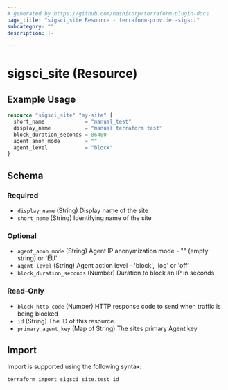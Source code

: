 ```yaml
---
# generated by https://github.com/hashicorp/terraform-plugin-docs
page_title: "sigsci_site Resource - terraform-provider-sigsci"
subcategory: ""
description: |-
  
---
```


# sigsci_site (Resource)



## Example Usage

```terraform
resource "sigsci_site" "my-site" {
  short_name             = "manual_test"
  display_name           = "manual terraform test"
  block_duration_seconds = 86400
  agent_anon_mode        = ""
  agent_level            = "block"
}
```

<!-- schema generated by tfplugindocs -->
## Schema

### Required

- `display_name` (String) Display name of the site
- `short_name` (String) Identifying name of the site

### Optional

- `agent_anon_mode` (String) Agent IP anonymization mode - "" (empty string) or 'EU'
- `agent_level` (String) Agent action level - 'block', 'log' or 'off'
- `block_duration_seconds` (Number) Duration to block an IP in seconds

### Read-Only

- `block_http_code` (Number) HTTP response code to send when traffic is being blocked
- `id` (String) The ID of this resource.
- `primary_agent_key` (Map of String) The sites primary Agent key

## Import

Import is supported using the following syntax:

```shell
terraform import sigsci_site.test id
```
